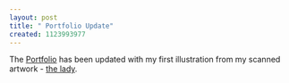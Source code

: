 ```yaml
--- 
layout: post
title: " Portfolio Update"
created: 1123993977
---
```

The <a href="http://nimbupani.com/portfolio/">Portfolio</a> has been updated with my first illustration from my scanned artwork - <a href="http://www.nimbupani.com/portfolio/archives/2005/08/14/lady.php">the lady</a>.
